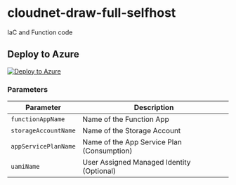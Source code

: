 # cloudnet-draw-full-selfhost
IaC and Function code

## Deploy to Azure

[![Deploy to Azure](https://aka.ms/deploytoazurebutton)](https://portal.azure.com/#create/Microsoft.Template/uri/{url_to_your_main.bicep})

### Parameters

| Parameter            | Description                                  |
|-----------------------|----------------------------------------------|
| `functionAppName`    | Name of the Function App                     |
| `storageAccountName` | Name of the Storage Account                  |
| `appServicePlanName` | Name of the App Service Plan (Consumption)   |
| `uamiName`           | User Assigned Managed Identity (Optional)    |

